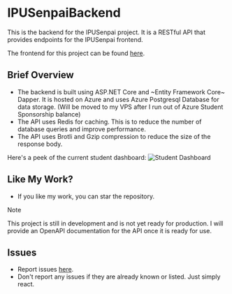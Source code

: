 # IPUSenpaiBackend
This is the backend for the IPUSenpai project. It is a RESTful API that provides endpoints for the IPUSenpai frontend.

The frontend for this project can be found [here](https://devel.ipusenpai.in/).

## Brief Overview
- The backend is built using ASP.NET Core and ~Entity Framework Core~ Dapper. It is hosted on Azure and uses Azure Postgresql Database for data storage. (Will be moved to my VPS after I run out of Azure Student Sponsorship balance)
- The API uses Redis for caching. This is to reduce the number of database queries and improve performance.
- The API uses Brotli and Gzip compression to reduce the size of the response body.

Here's a peek of the current student dashboard:
![Student Dashboard](https://github.com/martian0x80/IPUSenpaiBackend/assets/26498920/2712d001-eae1-4b83-a2bf-4879c76fe64c)

## Like My Work?
- If you like my work, you can star the repository.

> [!NOTE]  
> This project is still in development and is not yet ready for production.
> I will provide an OpenAPI documentation for the API once it is ready for use.

## Issues
- Report issues [here](https://github.com/martian0x80/IPUSenpaiBackend/issues).
- Don't report any issues if they are already known or listed. Just simply react.
